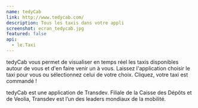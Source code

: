 ```yaml
---
name: tedyCab
link: http://www.tedycab.com/
description: Tous les taxis dans votre appli
screenshot: ecran_tedycab.jpg
featured: false
api:
  - le.Taxi
---
```


tedyCab vous permet de visualiser en temps réel les taxis disponibles autour de vous et d'en faire venir un à vous.
Laissez l'application choisir le taxi pour vous ou sélectionnez celui de votre choix.
Cliquez, votre taxi est commandé !

tedyCab est une application de Transdev.
Filiale de la Caisse des Dépôts et de Veolia, Transdev est l’un des leaders mondiaux de la mobilité.
